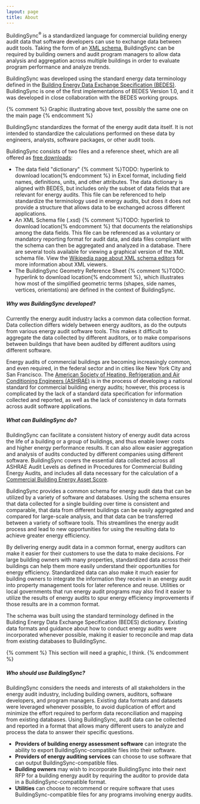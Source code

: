 ```yaml
---
layout: page
title: About
---
```


BuildingSync<sup>&reg;</sup> is a standardized language for commercial building energy audit data that software developers can use to exchange data between audit tools. Taking the form of an [XML schema](https://en.wikipedia.org/wiki/XML_Schema_(W3C)), BuildingSync can be required by building owners and audit program managers to allow data analysis and aggregation across multiple buildings in order to evaluate program performance and analyze trends.

BuildingSync was developed using the standard energy data terminology defined in the [Building Energy Data Exchange Specification (BEDES)](https://bedes.lbl.gov/). BuildingSync is one of the first implementations of BEDES Version 1.0, and it was developed in close collaboration with the BEDES working groups.

{% comment %}
Graphic illustrating above text, possibly the same one on the main page
{% endcomment %}

BuildingSync standardizes the format of the energy audit data itself.  It is not intended to standardize the calculations performed on these data by engineers, analysts, software packages, or other audit tools.

BuildingSync consists of two files and a reference sheet, which are all offered as [free downloads](https://github.com/BuildingSync/schema/releases):

- The data field "dictionary" {% comment %}TODO: hyperlink to download location{% endcomment %} in Excel format, including field names, definitions, units, and other attributes. The data dictionary is aligned with BEDES, but includes only the subset of data fields that are relevant for energy audits. This file can be referenced to help standardize the terminology used in energy audits, but does it does not provide a structure that allows data to be exchanged across different applications.
- An XML Schema file (.xsd) {% comment %}TODO: hyperlink to download location{% endcomment %} that documents the relationships among the data fields. This file can be referenced as a voluntary or mandatory reporting format for audit data, and data files compliant with the schema can then be aggregated and analyzed in a database. There are several tools available for viewing a graphical version of the XML schema file. View the [Wikipedia page about XML schema editors](https://en.wikipedia.org/wiki/XML_Schema_Editor#XML_Schema_Editors) for more information about XML viewers.
- The BuildingSync Geometry Reference Sheet {% comment %}TODO: hyperlink to download location{% endcomment %}, which illustrates how most of the simplified geometric terms (shapes, side names, vertices, orientations) are defined in the context of BuildingSync.

##### Why was BuildingSync developed?
Currently the energy audit industry lacks a common data collection format. Data collection differs widely between energy auditors, as do the outputs from various energy audit software tools. This makes it difficult to aggregate the data collected by different auditors, or to make comparisons between buildings that have been audited by different auditors using different software.

Energy audits of commercial buildings are becoming increasingly common, and even required, in the federal sector and in cities like New York City and San Francisco. The [American Society of Heating, Refrigeration and Air Conditioning Engineers (ASHRAE)](https://www.ashrae.org/) is in the process of developing a national standard for commercial building energy audits; however, this process is complicated by the lack of a standard data specification for information collected and reported, as well as the lack of consistency in data formats across audit software applications.

##### What can BuildingSync do?
BuildingSync can facilitate a consistent history of energy audit data across the life of a building or a group of buildings, and thus enable lower costs and higher energy performance results. It can also allow easier aggregation and analysis of audits conducted by different companies using different software. BuildingSync covers the essential data collected across all ASHRAE Audit Levels as defined in Procedures for Commercial Building Energy Audits, and includes all data necessary for the calculation of a [Commercial Building Energy Asset Score](http://energy.gov/eere/buildings/commercial-building-energy-asset-score).

BuildingSync provides a common schema for energy audit data that can be utilized by a variety of software and databases. Using the schema ensures that data collected for a single building over time is consistent and comparable, that data from different buildings can be easily aggregated and compared for large-scale analysis, and that data can be transferred between a variety of software tools. This streamlines the energy audit process and lead to new opportunities for using the resulting data to achieve greater energy efficiency.

By delivering energy audit data in a common format, energy auditors can make it easier for their customers to use the data to make decisions.  For large building owners with many properties, standardized data across their buildings can help them more easily understand their opportunities for energy efficiency. Standardized data can also make it much easier for building owners to integrate the information they receive in an energy audit into property management tools for later reference and reuse.  Utilities or local governments that run energy audit programs may also find it easier to utilize the results of energy audits to spur energy efficiency improvements if those results are in a common format.

The schema was built using the standard terminology defined in the Building Energy Data Exchange Specification (BEDES) dictionary. Existing data formats and guidance about how to conduct energy audits were incorporated whenever possible, making it easier to reconcile and map data from existing databases to BuildingSync.

{% comment %}
This section will need a graphic, I think.
{% endcomment %}

##### Who should use BuildingSync?
BuildingSync considers the needs and interests of all stakeholders in the energy audit industry, including building owners, auditors, software developers, and program managers. Existing data formats and datasets were leveraged whenever possible, to avoid duplication of effort and minimize the effort required to perform data reconciliation and mapping from existing databases. Using BuildingSync, audit data can be collected and reported in a format that allows many different users to analyze and process the data to answer their specific questions.

- **Providers of building energy assessment software** can integrate the ability to export BuildingSync-compatible files into their software.
- **Providers of energy auditing services** can choose to use software that can output BuildingSync-compatible files.
- **Building owners** may wish to incorporate BuildingSync into their next RFP for a building energy audit by requiring the auditor to provide data in a BuildingSync-compatible format.
- **Utilities** can choose to recommend or require software that uses BuildingSync-compatible files for any programs involving energy audits.
